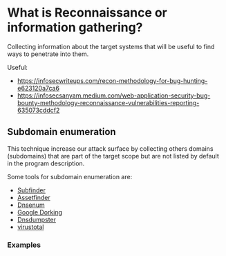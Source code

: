 # What is Reconnaissance or information gathering?
Collecting information about the target systems that will be useful to find ways to penetrate into them. 

Useful: 
- https://infosecwriteups.com/recon-methodology-for-bug-hunting-e623120a7ca6
- https://infosecsanyam.medium.com/web-application-security-bug-bounty-methodology-reconnaissance-vulnerabilities-reporting-635073cddcf2


## Subdomain enumeration
This technique increase our attack surface by collecting others domains (subdomains) that are part of the target scope but are not listed by default in the program description.

Some tools for subdomain enumeration are:
-   [Subfinder](https://github.com/projectdiscovery/subfinder)
-   [Assetfinder](https://github.com/tomnomnom/assetfinder)
-   [Dnsenum](https://github.com/fwaeytens/dnsenum)
-   [Google Dorking](https://en.wikipedia.org/wiki/Google_hacking)
-   [Dnsdumpster](https://dnsdumpster.com/)
-   [virustotal](https://www.virustotal.com/gui/home/search)


### Examples

